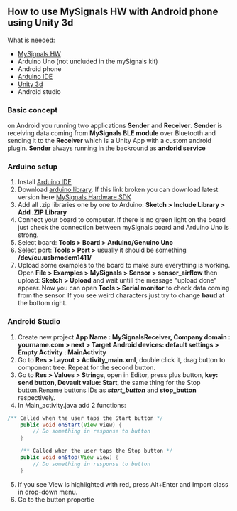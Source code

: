 ## How to use MySignals HW with Android phone using Unity 3d

What is needed:

* [MySignals HW](https://www.cooking-hacks.com/mysignals-hw-ehealth-medical-biometric-arduino-complete-kit-ble)
* Arduino Uno (not uncluded in the mySignals kit)
* Android phone
* [Arduino IDE](https://www.arduino.cc/en/Main/Software)
* [Unity 3d]()
* Android studio

### Basic concept

on Android you running two applications **Sender** and **Receiver**. **Sender** is receiving data coming from **MySignals BLE module** over Bluetooth and sending it to the **Receiver** which is a Unity App with a custom android plugin. **Sender** always running in the backround as **andorid service**

### Arduino setup
1. Install [Arduino IDE](https://www.arduino.cc/en/Main/Software)
2. Download [arduino library](http://www.cooking-hacks.com/media/cooking/images/documentation/mysignals_hardware/MySignals_HW_SDK_V2.0.0.zip). If this link broken you can download latest version here [MySignals Hardware SDK](https://www.cooking-hacks.com/mysignals-hw-ehealth-medical-biometric-iot-platform-arduino-tutorial/#step5)
3. Add all .zip libraries one by one to Arduino: **Sketch > Include Library > Add .ZIP Library**
5. Connect your board to computer. If there is no green light on the board just check the connection between mySignals board and Arduino Uno is strong.
6. Select board: **Tools > Board > Arduino/Genuino Uno**
7. Select port: **Tools > Port >** usually it should be something **/dev/cu.usbmodem1411/**
8. Upload some examples to the board to make sure everything is working. Open **File > Examples > MySignals > Sensor > sensor_airflow** then upload: **Sketch > Upload** and wait untill the message "upload done" appear. Now you can open **Tools > Serial monitor** to check data coming from the sensor. If you see weird characters just try to change **baud** at the bottom right.

### Android Studio
1. Create new project **App Name : MySignalsReceiver, Company domain : yourname.com > next > Target Android devices: default settings > Empty Activity : MainActivity**
2. Go to **Res > Layout > Activity_main.xml**, double click it, drag button to component tree. Repeat for the second button.
3. Go to **Res > Values > Strings**, open in Editor, press plus button, **key: send button, Devault value: Start**, the same thing for the Stop button.Rename buttons IDs as ***start_button*** and **stop_button** respectively.
4. In Main_activity.java add 2 functions: 

``` Java
/** Called when the user taps the Start button */
    public void onStart(View view) {
        // Do something in response to button
    }

    /** Called when the user taps the Stop button */
    public void onStop(View view) {
        // Do something in response to button
    }
```

5. If you see View is highlighted with red, press Alt+Enter and Import class in drop-down menu.
6. Go to the button propertie
